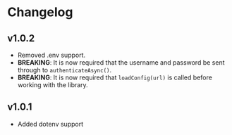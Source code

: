 # Changelog
## v1.0.2
- Removed .env support.
- **BREAKING**: It is now required that the username and password be sent through to `authenticateAsync()`.
- **BREAKING**: It is now required that `loadConfig(url)` is called before working with the library.

## v1.0.1
- Added dotenv support